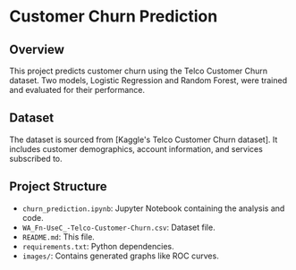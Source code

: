 # Customer Churn Prediction

## Overview
This project predicts customer churn using the Telco Customer Churn dataset. Two models, Logistic Regression and Random Forest, were trained and evaluated for their performance.

## Dataset
The dataset is sourced from [Kaggle's Telco Customer Churn dataset]. It includes customer demographics, account information, and services subscribed to.

## Project Structure
- `churn_prediction.ipynb`: Jupyter Notebook containing the analysis and code.
- `WA_Fn-UseC_-Telco-Customer-Churn.csv`: Dataset file.
- `README.md`: This file.
- `requirements.txt`: Python dependencies.
- `images/`: Contains generated graphs like ROC curves.

